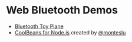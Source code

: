 # Web Bluetooth Demos

- [Bluetooth Toy Plane](/bluetooth-plane/)
- [CoolBeans for Node.js](https://github.com/monteslu/coolbeans) created by [@monteslu](https://github.com/monteslu)
